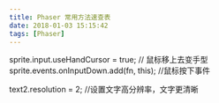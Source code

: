 ```yaml
---
title: Phaser 常用方法速查表
date: 2018-01-03 15:15:42
tags: [Phaser]
---
```



sprite.input.useHandCursor = true; // 鼠标移上去变手型
sprite.events.onInputDown.add(fn, this); //鼠标按下事件


text2.resolution = 2; //设置文字高分辨率，文字更清晰
